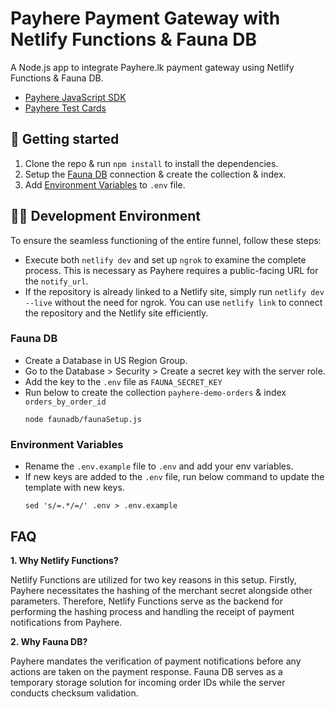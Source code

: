 # Payhere Payment Gateway with Netlify Functions & Fauna DB

A Node.js app to integrate Payhere.lk payment gateway using Netlify Functions & Fauna DB.

- [Payhere JavaScript SDK](https://support.payhere.lk/api-&-mobile-sdk/javascript-sdk)
- [Payhere Test Cards](https://support.payhere.lk/sandbox-and-testing)

## 🚀 Getting started

1. Clone the repo & run `npm install` to install the dependencies.
2. Setup the [Fauna DB](#fauna-db) connection & create the collection & index.
3. Add [Environment Variables](#environment-variables) to `.env` file.

## 👨‍💻 Development Environment

To ensure the seamless functioning of the entire funnel, follow these steps:

- Execute both `netlify dev` and set up `ngrok` to examine the complete process. This is necessary as Payhere requires a public-facing URL for the `notify_url`.
- If the repository is already linked to a Netlify site, simply run `netlify dev --live` without the need for ngrok. You can use `netlify link` to connect the repository and the Netlify site efficiently.

### Fauna DB

- Create a Database in US Region Group.
- Go to the Database > Security > Create a secret key with the server role.
- Add the key to the `.env` file as `FAUNA_SECRET_KEY`
- Run below to create the collection `payhere-demo-orders` & index `orders_by_order_id`
  ```shell
  node faunadb/faunaSetup.js
  ```

### Environment Variables

- Rename the `.env.example` file to `.env` and add your env variables.
- If new keys are added to the `.env` file, run below command to update the template with new keys.
  ```shell
  sed 's/=.*/=/' .env > .env.example
  ```

## FAQ

**1. Why Netlify Functions?**

Netlify Functions are utilized for two key reasons in this setup. Firstly, Payhere necessitates the hashing of the merchant secret alongside other parameters. Therefore, Netlify Functions serve as the backend for performing the hashing process and handling the receipt of payment notifications from Payhere.

**2. Why Fauna DB?**

Payhere mandates the verification of payment notifications before any actions are taken on the payment response. Fauna DB serves as a temporary storage solution for incoming order IDs while the server conducts checksum validation.
